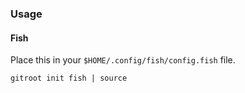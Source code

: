 ### Usage

#### Fish

Place this in your `$HOME/.config/fish/config.fish` file.

```fish
gitroot init fish | source
```
